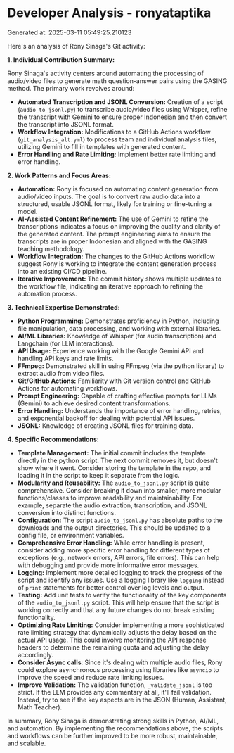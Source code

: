 # Developer Analysis - ronyataptika
Generated at: 2025-03-11 05:49:25.210123

Here's an analysis of Rony Sinaga's Git activity:

**1. Individual Contribution Summary:**

Rony Sinaga's activity centers around automating the processing of audio/video files to generate math question-answer pairs using the GASING method.  The primary work revolves around:

*   **Automated Transcription and JSONL Conversion:** Creation of a script (`audio_to_jsonl.py`) to transcribe audio/video files using Whisper, refine the transcript with Gemini to ensure proper Indonesian and then convert the transcript into JSONL format.
*   **Workflow Integration:** Modifications to a GitHub Actions workflow (`git_analysis_alt.yml`) to process team and individual analysis files, utilizing Gemini to fill in templates with generated content.
*   **Error Handling and Rate Limiting:** Implement better rate limiting and error handling.

**2. Work Patterns and Focus Areas:**

*   **Automation:** Rony is focused on automating content generation from audio/video inputs. The goal is to convert raw audio data into a structured, usable JSONL format, likely for training or fine-tuning a model.
*   **AI-Assisted Content Refinement:** The use of Gemini to refine the transcriptions indicates a focus on improving the quality and clarity of the generated content. The prompt engineering aims to ensure the transcripts are in proper Indonesian and aligned with the GASING teaching methodology.
*   **Workflow Integration:** The changes to the GitHub Actions workflow suggest Rony is working to integrate the content generation process into an existing CI/CD pipeline.
*   **Iterative Improvement:** The commit history shows multiple updates to the workflow file, indicating an iterative approach to refining the automation process.

**3. Technical Expertise Demonstrated:**

*   **Python Programming:** Demonstrates proficiency in Python, including file manipulation, data processing, and working with external libraries.
*   **AI/ML Libraries:** Knowledge of Whisper (for audio transcription) and Langchain (for LLM interactions).
*   **API Usage:** Experience working with the Google Gemini API and handling API keys and rate limits.
*   **FFmpeg:** Demonstrated skill in using FFmpeg (via the python library) to extract audio from video files.
*   **Git/GitHub Actions:** Familiarity with Git version control and GitHub Actions for automating workflows.
*   **Prompt Engineering:** Capable of crafting effective prompts for LLMs (Gemini) to achieve desired content transformations.
*   **Error Handling:** Understands the importance of error handling, retries, and exponential backoff for dealing with potential API issues.
*   **JSONL:** Knowledge of creating JSONL files for training data.

**4. Specific Recommendations:**

*   **Template Management:** The initial commit includes the template directly in the python script. The next commit removes it, but doesn't show where it went. Consider storing the template in the repo, and loading it in the script to keep it separate from the logic.
*   **Modularity and Reusability:** The `audio_to_jsonl.py` script is quite comprehensive.  Consider breaking it down into smaller, more modular functions/classes to improve readability and maintainability. For example, separate the audio extraction, transcription, and JSONL conversion into distinct functions.
*   **Configuration:** The script `audio_to_jsonl.py` has absolute paths to the downloads and the output directories. This should be updated to a config file, or environment variables.
*   **Comprehensive Error Handling:** While error handling is present, consider adding more specific error handling for different types of exceptions (e.g., network errors, API errors, file errors).  This can help with debugging and provide more informative error messages.
*   **Logging:** Implement more detailed logging to track the progress of the script and identify any issues.  Use a logging library like `logging` instead of `print` statements for better control over log levels and output.
*   **Testing:** Add unit tests to verify the functionality of the key components of the `audio_to_jsonl.py` script. This will help ensure that the script is working correctly and that any future changes do not break existing functionality.
*   **Optimizing Rate Limiting:** Consider implementing a more sophisticated rate limiting strategy that dynamically adjusts the delay based on the actual API usage. This could involve monitoring the API response headers to determine the remaining quota and adjusting the delay accordingly.
*   **Consider Async calls**: Since it's dealing with multiple audio files, Rony could explore asynchronous processing using libraries like `asyncio` to improve the speed and reduce rate limiting issues.
*   **Improve Validation:**  The validation function, `_validate_jsonl` is too strict.  If the LLM provides any commentary at all, it'll fail validation.  Instead, try to see if the key aspects are in the JSON (Human, Assistant, Math Teacher).

In summary, Rony Sinaga is demonstrating strong skills in Python, AI/ML, and automation.  By implementing the recommendations above, the scripts and workflows can be further improved to be more robust, maintainable, and scalable.
